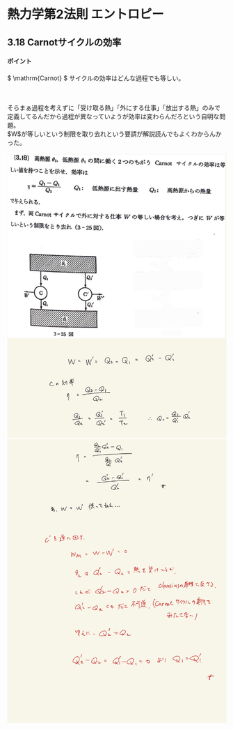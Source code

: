 <script type="text/javascript" async src="https://cdnjs.cloudflare.com/ajax/libs/mathjax/2.7.7/MathJax.js?config=TeX-MML-AM_CHTML">


</script>

<script type="text/x-mathjax-config">
 MathJax.Hub.Config({
 tex2jax: {
 inlineMath: [['$', '$'] ],
 displayMath: [ ['$$','$$'], ["\\[","\\]"] ]
 }
 });
</script>

# 熱力学第2法則 エントロピー
## 3.18 Carnotサイクルの効率

#### ポイント

$ \mathrm{Carnot} $ サイクルの効率はどんな過程でも等しい。

<br>
<br>
そらまぁ過程を考えずに「受け取る熱」「外にする仕事」「放出する熱」のみで定義してるんだから過程が異なっていようが効率は変わらんだろという自明な問題。
<br>
$W$が等しいという制限を取り去れという要請が解説読んでもよくわからんかった。
<br>
<br>

<img width="600" alt="Harashima-75" src="./images/Harashima-75.jpg">
<img width="600" alt="Harashima-76" src="./images/Harashima-76.jpg">